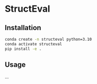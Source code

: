 # StructEval

## Installation

```bash
conda create -n structeval python=3.10
conda activate structeval
pip install -e .
```

## Usage
...